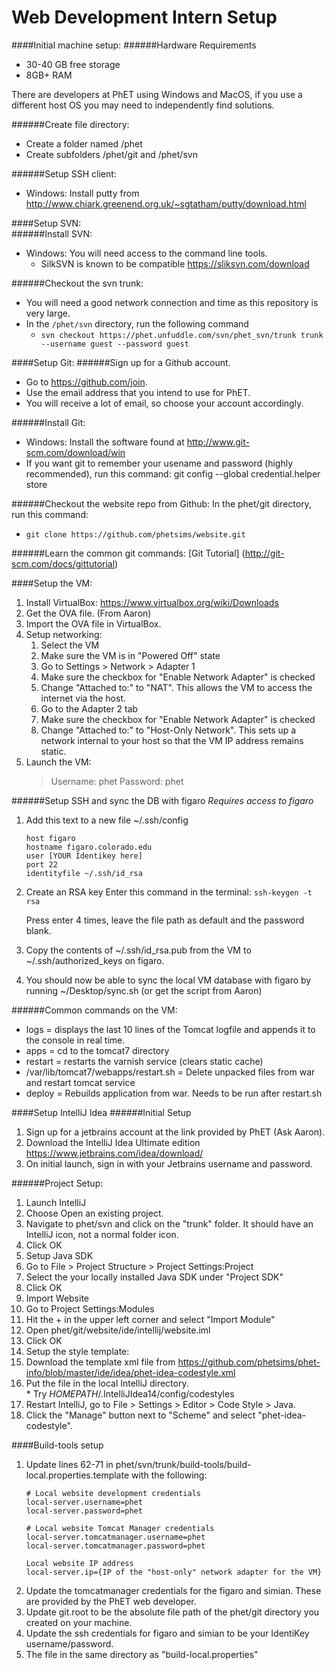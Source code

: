 Web Development Intern Setup
=

####Initial machine setup:
######Hardware Requirements
* 30-40 GB free storage
* 8GB+ RAM

There are developers at PhET using Windows and MacOS, if you use a different host OS you may need to independently find solutions.

######Create file directory:
* Create a folder named /phet
* Create subfolders /phet/git and /phet/svn
	
######Setup SSH client:
* Windows: Install putty from http://www.chiark.greenend.org.uk/~sgtatham/putty/download.html
	
####Setup SVN:		
######Install SVN:
* Windows:  You will need access to the command line tools.  
  * SilkSVN is known to be compatible https://sliksvn.com/download
  
######Checkout the svn trunk:
* You will need a good network connection and time as this repository is very large.
* In the `/phet/svn` directory, run the following command
  * `svn checkout https://phet.unfuddle.com/svn/phet_svn/trunk trunk --username guest --password guest`
	
####Setup Git:
######Sign up for a Github account.  
* Go to https://github.com/join.  
* Use the email address that you intend to use for PhET.  
* You will receive a lot of email, so choose your account accordingly.

######Install Git:
* Windows: Install the software found at http://www.git-scm.com/download/win
* If you want git to remember your usename and password (highly recommended), run this command: git config --global credential.helper store
		
######Checkout the website repo from Github:
In the phet/git directory, run this command:
  *	`git clone https://github.com/phetsims/website.git`

######Learn the common git commands:
[Git Tutorial] (http://git-scm.com/docs/gittutorial)

####Setup the VM:
1. Install VirtualBox: https://www.virtualbox.org/wiki/Downloads
1. Get the OVA file. (From Aaron)
2. Import the OVA file in VirtualBox.
3. Setup networking:
	1. Select the VM
	2. Make sure the VM is in "Powered Off" state
	3. Go to Settings > Network > Adapter 1
	4. Make sure the checkbox for "Enable Network Adapter" is checked
	5. Change "Attached to:" to "NAT".  This allows the VM to access the internet via the host.
	6. Go to the Adapter 2 tab
	7. Make sure the checkbox for "Enable Network Adapter" is checked
	8. Change "Attached to:" to "Host-Only Network".  This sets up a network internal to your host so that the VM IP address remains static.
4. Launch the VM:
	> Username: phet
	>	Password: phet

######Setup SSH and sync the DB with figaro
*Requires access to figaro*

1. Add this text to a new file ~/.ssh/config
    ```
    host figaro
    hostname figaro.colorado.edu
    user [YOUR Identikey here]
    port 22
    identityfile ~/.ssh/id_rsa
    ```
    
2. Create an RSA key
    Enter this command in the terminal: ```ssh-keygen -t rsa```

    Press enter 4 times, leave the file path as default and the password blank.
    
3. Copy the contents of ~/.ssh/id_rsa.pub from the VM to ~/.ssh/authorized_keys on figaro.
4. You should now be able to sync the local VM database with figaro by running ~/Desktop/sync.sh (or get the script from Aaron)
	
######Common commands on the VM:
* logs = displays the last 10 lines of the Tomcat logfile and appends it to the console in real time.
* apps = cd to the tomcat7 directory
* restart = restarts the varnish service (clears static cache)
* /var/lib/tomcat7/webapps/restart.sh = Delete unpacked files from war and restart tomcat service
* deploy = Rebuilds application from war.  Needs to be run after restart.sh
		
	

####Setup IntelliJ Idea	
######Initial Setup
1. Sign up for a jetbrains account at the link provided by PhET (Ask Aaron).
2. Download the IntelliJ Idea Ultimate edition https://www.jetbrains.com/idea/download/
3. On initial launch, sign in with your Jetbrains username and password.
	
######Project Setup:
1. Launch IntelliJ
2. Choose Open an existing project.
3. Navigate to phet/svn and click on the "trunk" folder.  It should have an IntelliJ icon, not a normal folder icon.
3. Click OK
4. Setup Java SDK
  1. Go to File > Project Structure > Project Settings:Project 
  5. Select the your locally installed Java SDK under "Project SDK"
  6. Click OK
5. Import Website
  6. Go to Project Settings:Modules
  7. Hit the + in the upper left corner and select "Import Module"
  8. Open phet/git/website/ide/intellij/website.iml		
  9. Click OK
6. Setup the style template:
  1. Download the template xml file from https://github.com/phetsims/phet-info/blob/master/ide/idea/phet-idea-codestyle.xml
  2. Put the file in the local IntelliJ directory.  
    * Try $HOMEPATH$/.IntelliJIdea14/config/codestyles
  3. Restart IntelliJ, go to File > Settings > Editor > Code Style > Java.
  4. Click the "Manage" button next to "Scheme" and select "phet-idea-codestyle".

####Build-tools setup
1. Update lines 62-71 in phet/svn/trunk/build-tools/build-local.properties.template with the following:
    ```
    # Local website development credentials
    local-server.username=phet
    local-server.password=phet

    # Local website Tomcat Manager credentials
    local-server.tomcatmanager.username=phet
    local-server.tomcatmanager.password=phet

    Local website IP address
    local-server.ip={IP of the "host-only" network adapter for the VM}
    ```
3. Update the tomcatmanager credentials for the figaro and simian.  These are provided by the PhET web developer.
4. Update git.root to be the absolute file path of the phet/git directory you created on your machine.
2. Update the ssh credentials for figaro and simian to be your IdentiKey username/password.
3. The file in the same directory as "build-local.properties" 


